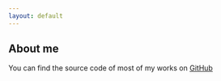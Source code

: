 ```yaml
---
layout: default
---
```

## About me

You can find the source code of most of my works on [GitHub](https://github.com/kusma)

[<i class="fab fa-github fa-3x text-muted"></i>](https://github.com/kusma)
[<i class="fab fa-twitter fa-3x text-muted"></i>](https://twitter.com/kusmabite)
[<i class="fab fa-google-plus-g fa-3x text-muted"></i>](https://plus.google.com/u/0/+kusmabite)
